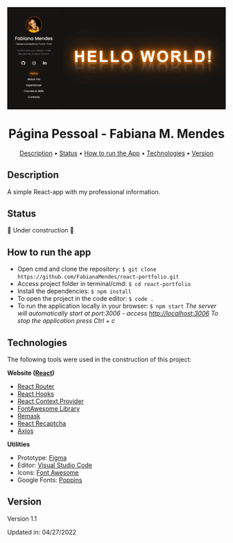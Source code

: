 <img align="center" alt="gif" title="#gif" src="./public/Animation.gif">
<h1 align="center">Página Pessoal - Fabiana M. Mendes</h1>

<p align="center" >  
    <a href="#description">Description</a> • 
    <a href="#status">Status</a> • 
    <a href="#how to run the app">How to run the App</a> • 
    <a href="#technologies">Technologies</a> • 
    <a href="#version">Version</a>
</p>



## Description
A simple React-app with my professional information.



## Status
 🚧  Under construction  🚧 



## How to run the app
- Open cmd and clone the repository:
``` $ git clone https://github.com/FabianaMendes/react-portfolio.git ``` 
- Access project folder in terminal/cmd: 
``` $ cd react-portfolio ```
- Install the dependencies:
``` $ npm install ```
- To open the project in the code editor: 
``` $ code . ``` 
- To run the application locally in your browser:
``` $ npm start ```
_The server will automatically start at port:3006 - access [http://localhost:3006](http://localhost:3006)
To stop the application press Ctrl + c_



## Technologies
The following tools were used in the construction of this project:

**Website ([React](https://pt-br.reactjs.org/))**
- [React Router](https://reactrouter.com/web/guides/quick-start)
- [React Hooks](https://pt-br.reactjs.org/docs/hooks-intro.html)
- [React Context.Provider](https://pt-br.reactjs.org/docs/context.html)
- [FontAwesome Library](https://fontawesome.com/how-to-use/on-the-web/using-with/react)
- [Remask](https://github.com/brunobertolini/remask)
- [React Recaptcha](https://www.npmjs.com/package/react-recaptcha)
- [Axios](https://www.npmjs.com/package/axios)

**Utilities**
- Prototype: [Figma](https://www.figma.com)
- Editor: [Visual Studio Code](https://code.visualstudio.com/)
- Icons: [Font Awesome](https://fontawesome.com)
- Google Fonts: [Poppins](https://fonts.google.com/specimen/Poppins?query=popp)



## Version
<p>Version 1.1</p>
<p>Updated in: 04/27/2022</p>